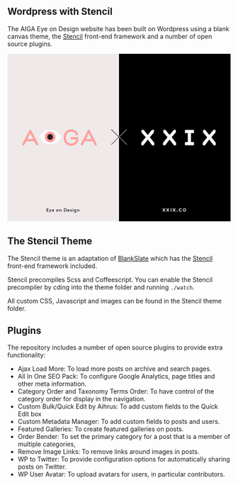 ## Wordpress with Stencil

The AIGA Eye on Design website has been built on Wordpress using a blank canvas theme, the [Stencil](http://github.com/micdijkstra/Stencil) front-end framework and a number of open source plugins.

![Theme Screenshot](img/screenshot.png)

## The Stencil Theme

The Stencil theme is an adaptation of [BlankSlate](https://wordpress.org/themes/blankslate) which has the [Stencil](http://github.com/micdijkstra/Stencil) front-end framework included.

Stencil precompiles Scss and Coffeescript. You can enable the Stencil precompiler by cding into the theme folder and running `./watch`.

All custom CSS, Javascript and images can be found in the Stencil theme folder. 

## Plugins

The repository includes a number of open source plugins to provide extra functionality:

+ Ajax Load More: To load more posts on archive and search pages.
+ All In One SEO Pack: To configure Google Analytics, page titles and other meta information.
+ Category Order and Taxonomy Terms Order: To have control of the category order for display in the navigation.
+ Custom Bulk/Quick Edit by Aihrus: To add custom fields to the Quick Edit box
+ Custom Metadata Manager: To add custom fields to posts and users.
+ Featured Galleries: To create featured galleries on posts.
+ Order Bender: To set the primary category for a post that is a member of multiple categories,
+ Remove Image Links: To remove links around images in posts.
+ WP to Twitter: To provide configuration options for automatically sharing posts on Twitter.
+ WP User Avatar: To upload avatars for users, in particular contributors.

